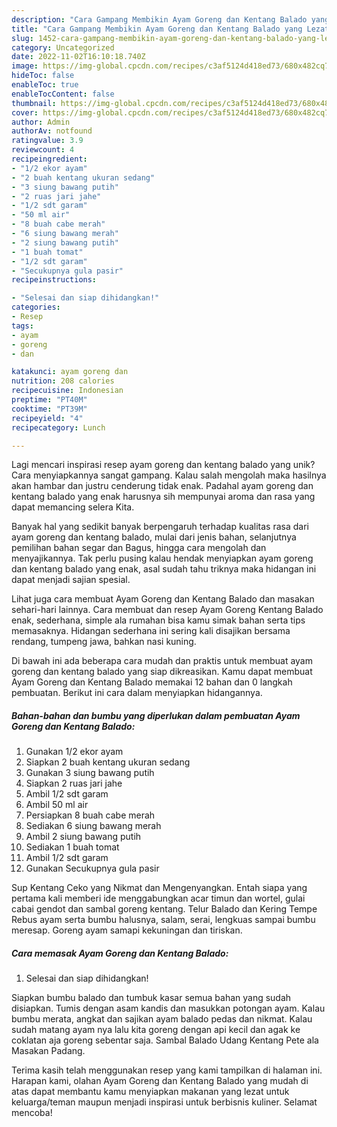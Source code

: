 ```yaml
---
description: "Cara Gampang Membikin Ayam Goreng dan Kentang Balado yang Lezat Sekali"
title: "Cara Gampang Membikin Ayam Goreng dan Kentang Balado yang Lezat Sekali"
slug: 1452-cara-gampang-membikin-ayam-goreng-dan-kentang-balado-yang-lezat-sekali
category: Uncategorized
date: 2022-11-02T16:10:18.740Z
image: https://img-global.cpcdn.com/recipes/c3af5124d418ed73/680x482cq70/ayam-goreng-dan-kentang-balado-foto-resep-utama.jpg
hideToc: false
enableToc: true
enableTocContent: false
thumbnail: https://img-global.cpcdn.com/recipes/c3af5124d418ed73/680x482cq70/ayam-goreng-dan-kentang-balado-foto-resep-utama.jpg
cover: https://img-global.cpcdn.com/recipes/c3af5124d418ed73/680x482cq70/ayam-goreng-dan-kentang-balado-foto-resep-utama.jpg
author: Admin
authorAv: notfound
ratingvalue: 3.9
reviewcount: 4
recipeingredient:
- "1/2 ekor ayam"
- "2 buah kentang ukuran sedang"
- "3 siung bawang putih"
- "2 ruas jari jahe"
- "1/2 sdt garam"
- "50 ml air"
- "8 buah cabe merah"
- "6 siung bawang merah"
- "2 siung bawang putih"
- "1 buah tomat"
- "1/2 sdt garam"
- "Secukupnya gula pasir"
recipeinstructions:

- "Selesai dan siap dihidangkan!"
categories:
- Resep
tags:
- ayam
- goreng
- dan

katakunci: ayam goreng dan 
nutrition: 208 calories
recipecuisine: Indonesian
preptime: "PT40M"
cooktime: "PT39M"
recipeyield: "4"
recipecategory: Lunch

---
```





Lagi mencari inspirasi resep ayam goreng dan kentang balado yang unik? Cara menyiapkannya sangat gampang. Kalau salah mengolah maka hasilnya akan hambar dan justru cenderung tidak enak. Padahal ayam goreng dan kentang balado yang enak harusnya sih mempunyai aroma dan rasa yang dapat memancing selera Kita.





Banyak hal yang sedikit banyak berpengaruh terhadap kualitas rasa dari ayam goreng dan kentang balado, mulai dari jenis bahan, selanjutnya pemilihan bahan segar dan Bagus, hingga cara mengolah dan menyajikannya. Tak perlu pusing kalau hendak menyiapkan ayam goreng dan kentang balado yang enak,      asal sudah tahu triknya maka hidangan ini dapat menjadi sajian spesial.














Lihat juga cara membuat Ayam Goreng dan Kentang Balado dan masakan sehari-hari lainnya. Cara membuat dan resep Ayam Goreng Kentang Balado enak, sederhana, simple ala rumahan bisa kamu simak bahan serta tips memasaknya. Hidangan sederhana ini sering kali disajikan bersama rendang, tumpeng jawa, bahkan nasi kuning.






Di bawah ini ada beberapa cara mudah dan praktis untuk membuat ayam goreng dan kentang balado yang siap dikreasikan. Kamu dapat membuat Ayam Goreng dan Kentang Balado memakai 12 bahan dan 0 langkah pembuatan. Berikut ini cara dalam menyiapkan hidangannya.

<!--inarticleads1-->

##### Bahan-bahan dan bumbu yang diperlukan dalam pembuatan Ayam Goreng dan Kentang Balado:

1. Gunakan 1/2 ekor ayam
1. Siapkan 2 buah kentang ukuran sedang
1. Gunakan 3 siung bawang putih
1. Siapkan 2 ruas jari jahe
1. Ambil 1/2 sdt garam
1. Ambil 50 ml air
1. Persiapkan 8 buah cabe merah
1. Sediakan 6 siung bawang merah
1. Ambil 2 siung bawang putih
1. Sediakan 1 buah tomat
1. Ambil 1/2 sdt garam
1. Gunakan Secukupnya gula pasir


Sup Kentang Ceko yang Nikmat dan Mengenyangkan. Entah siapa yang pertama kali memberi ide menggabungkan acar timun dan wortel, gulai cabai gendot dan sambal goreng kentang. Telur Balado dan Kering Tempe Rebus ayam serta bumbu halusnya, salam, serai, lengkuas sampai bumbu meresap. Goreng ayam samapi kekuningan dan tiriskan. 

<!--inarticleads2-->

##### Cara memasak Ayam Goreng dan Kentang Balado:


1. Selesai dan siap dihidangkan!

Siapkan bumbu balado dan tumbuk kasar semua bahan yang sudah disiapkan. Tumis dengan asam kandis dan masukkan potongan ayam. Kalau bumbu merata, angkat dan sajikan ayam balado pedas dan nikmat. Kalau sudah matang ayam nya lalu kita goreng dengan api kecil dan agak ke coklatan aja goreng sebentar saja. Sambal Balado Udang Kentang Pete ala Masakan Padang. 

Terima kasih telah menggunakan resep yang kami tampilkan di halaman ini. Harapan kami, olahan Ayam Goreng dan Kentang Balado yang mudah di atas dapat membantu kamu menyiapkan makanan yang lezat untuk keluarga/teman maupun menjadi inspirasi untuk berbisnis kuliner. Selamat mencoba!
